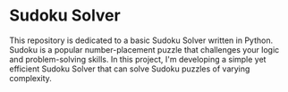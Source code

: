 # Sudoku Solver
 This repository is dedicated to a basic Sudoku Solver written in Python. Sudoku is a popular number-placement puzzle that challenges your logic and problem-solving skills. In this project, I'm developing a simple yet efficient Sudoku Solver that can solve Sudoku puzzles of varying complexity.
